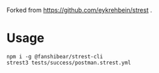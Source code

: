 Forked from https://github.com/eykrehbein/strest .

# Usage
```
npm i -g @fanshibear/strest-cli
strest3 tests/success/postman.strest.yml
```
